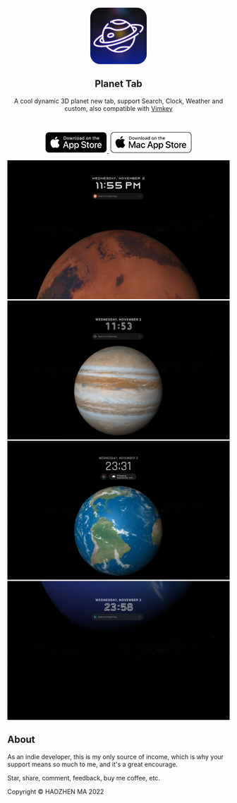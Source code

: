 <br/>  
<div align="center">
   <img src="./src/assets/icon-browser-256.png" alt="" width="128">
</div>

<h2 align="center">
  <strong>Planet Tab</strong>
</h2> 
<p align="center">
  A cool dynamic 3D planet new tab, support Search, Clock, Weather and custom,
                also compatible with <a class="text-blue-500" target="_blank" href="https://haojen.github.io/vimkey/#/">Vimkey</a>
</p>

[//]: # (<p align="center">)

[//]: # (  <span>English</span> | <a href="/README-zh.md">简体中文</a>)

[//]: # (</p>)

<br>

[//]: # (<p align="center">)

[//]: # (    <a href="https://chrome.google.com/webstore/detail/vimkey/eeeandejdamjifbgmmmmonggidbccnnj">)

[//]: # (        <img src="./src/assets/chrome-webstore.svg" width="210">)

[//]: # (    </a>)

[//]: # (</p>)

<p align="center">
    <a href="https://itunes.apple.com/app/id6444109404">
        <img src="./src/assets/Download_on_the_App_Store_Badge_US-UK_RGB_blk_092917.svg" width="140">
    </a>
    <a href="https://itunes.apple.com/app/id6444109404">
        <img src="./src/assets/Download_on_the_Mac_App_Store_Badge_US-UK_RGB_wht_092917.svg" width="184" style="margin-left: 4px;">
    </a>
</p>

<p align="center">
    <img src="./src/assets/macOS-mars.png" alt="">
    <img src="./src/assets/macOS-jupiter.png" alt="">
    <img src="./src/assets/macOS-earth.png" alt="">
    <img src="./src/assets/macOS-neptune.png" alt="">
</p>   


<h2>About</h2>

As an indie developer, this is my only source of income, which is why your support means so much to me, and it's a great encourage.

Star, share, comment, feedback, buy me coffee, etc.

Copyright © HAOZHEN MA 2022
